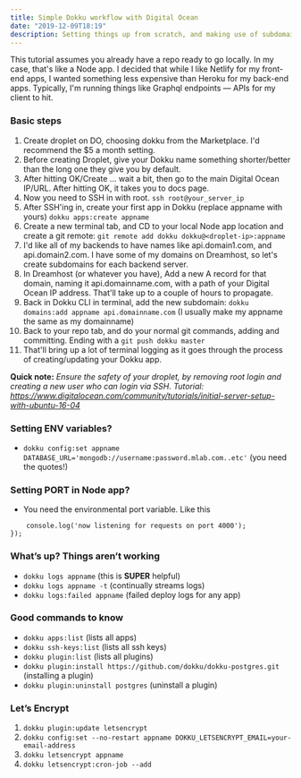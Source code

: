 ```yaml
---
title: Simple Dokku workflow with Digital Ocean
date: "2019-12-09T18:19"
description: Setting things up from scratch, and making use of subdomains for tidier future apps
---
```


This tutorial assumes you already have a repo ready to go locally. In my case, that's like a Node app. I decided that while I like Netlify for my front-end apps, I wanted something less expensive than Heroku for my back-end apps. Typically, I'm running things like Graphql endpoints — APIs for my client to hit.

### Basic steps
1. Create droplet on DO, choosing dokku from the Marketplace. I'd recommend the $5 a month setting.
2. Before creating Droplet, give your Dokku name something shorter/better than the long one they give you by default.
3. After hitting OK/Create ... wait a bit, then go to the main Digital Ocean IP/URL. After hitting OK, it takes you to docs page.
4. Now you need to SSH in with root. `ssh root@your_server_ip`
6. After SSH'ing in, create your first app in Dokku (replace appname with yours) `dokku apps:create appname`
5. Create a new terminal tab, and CD to your local Node app location and create a git remote: `git remote add dokku dokku@<droplet-ip>:appname`
6. I'd like all of my backends to have names like api.domain1.com, and api.domain2.com. I have some of my domains on Dreamhost, so let's create subdomains for each backend server.
7. In Dreamhost (or whatever you have), Add a new A record for that domain, naming it  api.domainname.com, with a path of your Digital Ocean IP address. That'll take up to a couple of hours to propagate.
8. Back in Dokku CLI in terminal, add the new subdomain: `dokku domains:add appname api.domainname.com`  (I usually make my appname the same as my domainname)
9. Back to your repo tab, and do your normal git commands, adding and committing. Ending with a `git push dokku master`
10. That'll bring up a lot of terminal logging as it goes through the process of creating/updating your Dokku app.


**Quick note:** *Ensure the safety of your droplet, by removing root login and creating a new user who can login via SSH. Tutorial: https://www.digitalocean.com/community/tutorials/initial-server-setup-with-ubuntu-16-04*


### Setting ENV variables?
- `dokku config:set appname DATABASE_URL='mongodb://username:password.mlab.com..etc'`  (you need the quotes!)

### Setting PORT in Node app?
- You need the environmental port variable. Like this
```app.listen(process.env.PORT || 4000,  () => {
    console.log('now listening for requests on port 4000');
});
```

### What’s up? Things aren’t working
- `dokku logs appname` (this is **SUPER** helpful)
- `dokku logs appname -t`  (continually streams logs)
- `dokku logs:failed appname`  (failed deploy logs for any app)

### Good commands to know
- `dokku apps:list` (lists all apps)
- `dokku ssh-keys:list`  (lists all ssh keys)
- `dokku plugin:list` (lists all plugins)
- `dokku plugin:install https://github.com/dokku/dokku-postgres.git` (installing a plugin)
- `dokku plugin:uninstall postgres` (uninstall a plugin)

### Let’s Encrypt
1. `dokku plugin:update letsencrypt`
2. `dokku config:set --no-restart appname DOKKU_LETSENCRYPT_EMAIL=your-email-address`
3. `dokku letsencrypt appname`
4. `dokku letsencrypt:cron-job --add`
